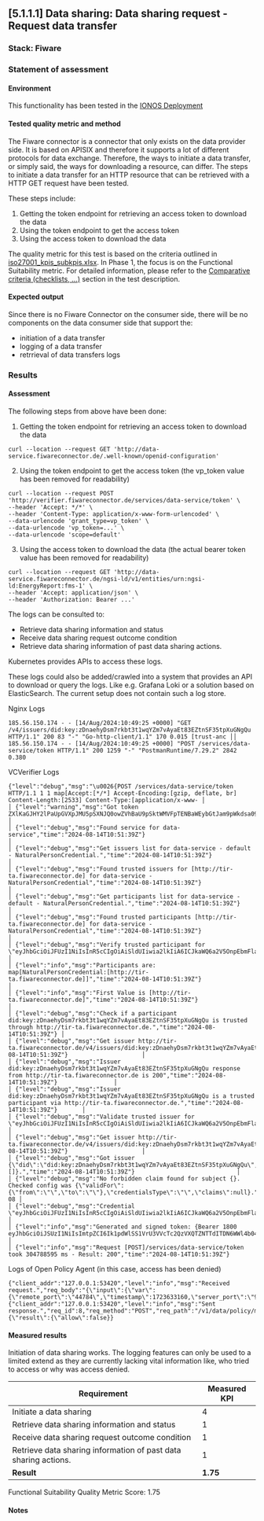 ## [5.1.1.1] Data sharing: Data sharing request - Request data transfer
### Stack: Fiware

### Statement of assessment
#### Environment

This functionality has been tested in the [IONOS Deployment](/deployment/fiware/fiware_deployment.md)

#### Tested quality metric and method

The Fiware connector is a connector that only exists on the data provider side.
It  is based on APISIX and therefore it supports a lot of different protocols for data exchange.
Therefore, the ways to initiate a data transfer, or simply said, the ways for downloading a resource, can differ.
The steps to initiate a data transfer for an HTTP resource that can be retrieved with a HTTP GET request have been tested.

These steps include:

1. Getting the token endpoint for retrieving an access token to download the data
2. Using the token endpoint to get the access token
3. Using the access token to download the data

The quality metric for this test is based on the criteria outlined in [iso27001_kpis_subkpis.xlsx](../../../../../design_decisions/background_info/iso27001_kpis_subkpis.xlsx). In Phase 1, the focus is on the Functional Suitability metric. For detailed information, please refer to the [Comparative criteria (checklists, ...)](./test.md#comparative-criteria-checklists-) section in the test description.

#### Expected output
Since there is no Fiware Connector on the consumer side, there will be no components on the data consumer side that support the:
- initiation of a data transfer
- logging of a data transfer
- retrrieval of data transfers logs

### Results

#### Assessment

The following steps from above have been done:
1. Getting the token endpoint for retrieving an access token to download the data
```
curl --location --request GET 'http://data-service.fiwareconnector.de/.well-known/openid-configuration'
```

2. Using the token endpoint to get the access token (the vp_token value has been removed for readability)
```
curl --location --request POST 'http://verifier.fiwareconnector.de/services/data-service/token' \
--header 'Accept: */*' \
--header 'Content-Type: application/x-www-form-urlencoded' \
--data-urlencode 'grant_type=vp_token' \
--data-urlencode 'vp_token=...' \
--data-urlencode 'scope=default'
```

3. Using the access token to download the data (the actual bearer token value has been removed for readability)
```
curl --location --request GET 'http://data-service.fiwareconnector.de/ngsi-ld/v1/entities/urn:ngsi-ld:EnergyReport:fms-1' \
--header 'Accept: application/json' \
--header 'Authorization: Bearer ...'
```

The logs can be consulted to:
- Retrieve data sharing information and status 
- Receive data sharing request outcome condition 
- Retrieve data sharing information of past data sharing actions.

Kubernetes provides APIs to access these logs.

These logs could also be added/crawled into a system that provides an API to download or query the logs. Like e.g. Grafana Loki or a solution based on ElasticSearch. The current setup does not contain such a log store.

Nginx Logs
```
185.56.150.174 - - [14/Aug/2024:10:49:25 +0000] "GET /v4/issuers/did:key:zDnaehyDsm7rkbt3t1wqYZm7vAyaEt83EZtnSF35tpXuGNgQu HTTP/1.1" 200 83 "-" "Go-http-client/1.1" 170 0.015 [trust-anc ││ 185.56.150.174 - - [14/Aug/2024:10:49:25 +0000] "POST /services/data-service/token HTTP/1.1" 200 1259 "-" "PostmanRuntime/7.29.2" 2842 0.380 
```

VCVerifier Logs
```
{"level":"debug","msg":"\u0026{POST /services/data-service/token HTTP/1.1 1 1 map[Accept:[*/*] Accept-Encoding:[gzip, deflate, br] Content-Length:[2533] Content-Type:[application/x-www- │
│ {"level":"warning","msg":"Got token ZXlKaGJHY2lPaUpGVXpJMU5pSXNJQ0owZVhBaU9pSktWMVFpTENBaWEybGtJam9pWkdsa09tdGxlVHA2Ukc1aFpXSkZWM0EyVjJkUlJXZE5lV3RyUTFSM1NHcDZZa1YyYlZGNmRFTkRiMmxSTlZBM │
│ {"level":"debug","msg":"Found service for data-service","time":"2024-08-14T10:51:39Z"}                                                                                                    │
│ {"level":"debug","msg":"Get issuers list for data-service - default - NaturalPersonCredential.","time":"2024-08-14T10:51:39Z"}                                                            │
│ {"level":"debug","msg":"Found trusted issuers for [http://tir-ta.fiwareconnector.de] for data-service - NaturalPersonCredential","time":"2024-08-14T10:51:39Z"}                               │
│ {"level":"debug","msg":"Get participants list for data-service - default - NaturalPersonCredential.","time":"2024-08-14T10:51:39Z"}                                                       │
│ {"level":"debug","msg":"Found trusted participants [http://tir-ta.fiwareconnector.de] for data-service - NaturalPersonCredential","time":"2024-08-14T10:51:39Z"}                              │
│ {"level":"debug","msg":"Verify trusted participant for \"eyJhbGciOiJFUzI1NiIsInR5cCIgOiAiSldUIiwia2lkIiA6ICJkaWQ6a2V5OnpEbmFlaHlEc203cmtidDN0MXdxWVptN3ZBeWFFdDgzRVp0blNGMzV0cFh1R05nUXUi │
│ {"level":"info","msg":"Participants are: map[NaturalPersonCredential:[http://tir-ta.fiwareconnector.de]]","time":"2024-08-14T10:51:39Z"}                                                      │
│ {"level":"info","msg":"First Value is [http://tir-ta.fiwareconnector.de]","time":"2024-08-14T10:51:39Z"}                                                                                      │
│ {"level":"debug","msg":"Check if a participant did:key:zDnaehyDsm7rkbt3t1wqYZm7vAyaEt83EZtnSF35tpXuGNgQu is trusted through http://tir-ta.fiwareconnector.de.","time":"2024-08-14T10:51:39Z"} │
│ {"level":"debug","msg":"Get issuer http://tir-ta.fiwareconnector.de/v4/issuers/did:key:zDnaehyDsm7rkbt3t1wqYZm7vAyaEt83EZtnSF35tpXuGNgQu.","time":"2024-08-14T10:51:39Z"}                     │
│ {"level":"debug","msg":"Issuer did:key:zDnaehyDsm7rkbt3t1wqYZm7vAyaEt83EZtnSF35tpXuGNgQu response from http://tir-ta.fiwareconnector.de is 200","time":"2024-08-14T10:51:39Z"}                │
│ {"level":"debug","msg":"Issuer did:key:zDnaehyDsm7rkbt3t1wqYZm7vAyaEt83EZtnSF35tpXuGNgQu is a trusted participant via http://tir-ta.fiwareconnector.de.","time":"2024-08-14T10:51:39Z"}       │
│ {"level":"debug","msg":"Validate trusted issuer for \"eyJhbGciOiJFUzI1NiIsInR5cCIgOiAiSldUIiwia2lkIiA6ICJkaWQ6a2V5OnpEbmFlaHlEc203cmtidDN0MXdxWVptN3ZBeWFFdDgzRVp0blNGMzV0cFh1R05nUXUifQ. │
│ {"level":"debug","msg":"Get issuer http://tir-ta.fiwareconnector.de/v4/issuers/did:key:zDnaehyDsm7rkbt3t1wqYZm7vAyaEt83EZtnSF35tpXuGNgQu.","time":"2024-08-14T10:51:39Z"}                     │
│ {"level":"debug","msg":"Got issuer {\"did\":\"did:key:zDnaehyDsm7rkbt3t1wqYZm7vAyaEt83EZtnSF35tpXuGNgQu\",\"attributes\":[]}.","time":"2024-08-14T10:51:39Z"}                             │
│ {"level":"debug","msg":"No forbidden claim found for subject {}. Checked config was {\"validFor\":{\"from\":\"\",\"to\":\"\"},\"credentialsType\":\"\",\"claims\":null}.","time":"2024-08 │
│ {"level":"debug","msg":"Credential \"eyJhbGciOiJFUzI1NiIsInR5cCIgOiAiSldUIiwia2lkIiA6ICJkaWQ6a2V5OnpEbmFlaHlEc203cmtidDN0MXdxWVptN3ZBeWFFdDgzRVp0blNGMzV0cFh1R05nUXUifQ.eyJuYmYiOjE3MjM2M │
│ {"level":"info","msg":"Generated and signed token: {Bearer 1800 eyJhbGciOiJSUzI1NiIsImtpZCI6Ik1pdWlSS1VrU3VVcTc2QzVXQTZNTTdITDN6WWl4b04zeEZSOXNTcHljenciLCJ0eXAiOiJKV1QifQ.eyJhdWQiOlsiZG │
│ {"level":"info","msg":"Request [POST]/services/data-service/token took 304788595 ms - Result: 200","time":"2024-08-14T10:51:39Z"}      
```

Logs of Open Policy Agent (in this case, access has been denied)
```
{"client_addr":"127.0.0.1:53420","level":"info","msg":"Received request.","req_body":"{\"input\":{\"var\":{\"remote_port\":\"44784\",\"timestamp\":1723633160,\"server_port\":\"9080\",\"
{"client_addr":"127.0.0.1:53420","level":"info","msg":"Sent response.","req_id":8,"req_method":"POST","req_path":"/v1/data/policy/main","resp_body":"{\"result\":{\"allow\":false}}
```

#### Measured results

Initiation of data sharing works. The logging features can only be used to a limited extend as they are currently lacking vital information like, who tried to access or why was access denied.

| Requirement | Measured KPI |
| -|-|
| Initiate a data sharing | 4 |
| Retrieve data sharing information and status | 1 |
| Receive data sharing request outcome condition | 1 |
| Retrieve data sharing information of past data sharing actions. | 1 |
| **Result**|**1.75**|

Functional Suitability Quality Metric Score: 1.75

#### Notes

